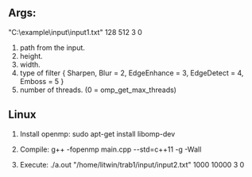 ## Args:

"C:\example\input\input1.txt" 128  512 3 0

1. path from the input.
2. height.
3. width.
4. type of filter {	Sharpen, Blur = 2, EdgeEnhance = 3, EdgeDetect = 4, Emboss = 5 }
5. number of threads. (0 = omp_get_max_threads)

## Linux

1. Install openmp:
sudo apt-get install libomp-dev

2. Compile:
g++ -fopenmp main.cpp --std=c++11 -g -Wall

3. Execute:
./a.out "/home/litwin/trab1/input/input2.txt" 1000 10000 3 0
